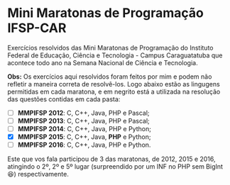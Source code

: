 # Mini Maratonas de Programação IFSP-CAR
Exercícios resolvidos das Mini Maratonas de Programação do Instituto Federal de Educação, Ciência e Tecnologia - Campus Caraguatatuba que acontece todo ano na Semana Nacional de Ciência e Tecnologia.

**Obs:** Os exercícios aqui resolvidos foram feitos por mim e podem não refletir a maneira correta de resolvê-los. Logo abaixo estão as lingugens permitidas em cada maratona, e em negrito está a utilizada na resolução das questões contidas em cada pasta:  
 - [ ] **MMPIFSP 2012**: C, C++, Java, PHP e Pascal;  
 - [ ] **MMPIFSP 2013**: C, C++, Java, PHP e Pascal;  
 - [ ] **MMPIFSP 2014**: C, C++, Java, PHP e Python;  
 - [x] **MMPIFSP 2015**: C, C++, Java, **PHP** e Python;  
 - [ ] **MMPIFSP 2016**: C, C++, Java, PHP e Python.  

Este que vos fala participou de 3 das maratonas, de 2012, 2015 e 2016, atingindo o 2º, 2º e 5º lugar (surpreendido por um INF no PHP sem BigInt :laughing:) respectivamente.
